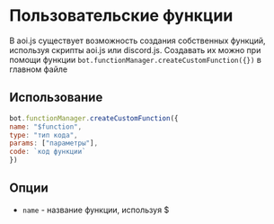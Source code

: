 # Пользовательские функции
В aoi.js существует возможность создания собственных функций, используя скрипты aoi.js или discord.js. Создавать их можно при помощи функции `bot.functionManager.createCustomFunction({})` в главном файле

## Использование
```javascript
bot.functionManager.createCustomFunction({
name: "$function",
type: "тип кода",
params: ["параметры"],
code: `код функции`
})
```

## Опции
- `name` - название функции, используя $
